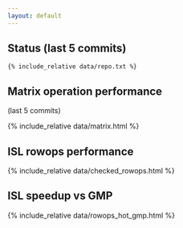 ```yaml
---
layout: default
---
```


## Status (last 5 commits)
```
{% include_relative data/repo.txt %}
```

## Matrix operation performance
(last 5 commits)

{% include_relative data/matrix.html %}

## ISL rowops performance

{% include_relative data/checked_rowops.html %}

## ISL speedup vs GMP

{% include_relative data/rowops_hot_gmp.html %}
